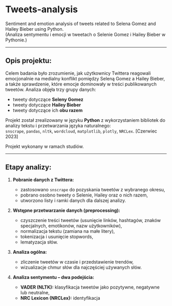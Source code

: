 # Tweets-analysis
Sentiment and emotion analysis of tweets related to Selena Gomez and Hailey Bieber using Python.  
(Analiza sentymentu i emocji w tweetach o Selenie Gomez i Hailey Bieber w Pythonie.)

---

## Opis projektu:  
Celem badania było zrozumienie, jak użytkownicy Twittera reagowali emocjonalnie na medialny konflikt pomiędzy Seleną Gomez a Hailey Bieber, a także sprawdzenie, które emocje dominowały w treści publikowanych tweetów. Analiza objęła trzy grupy danych:  
- tweety dotyczące **Seleny Gomez**  
- tweety dotyczące **Hailey Bieber**  
- tweety dotyczące ich **obu razem**  

Projekt został zrealizowany w języku **Python** z wykorzystaniem bibliotek do analizy tekstu i przetwarzania języka naturalnego:  
`snscrape`, `pandas`, `nltk`, `wordcloud`, `matplotlib`, `plotly`, `NRCLex`. [Czerwiec 2023]
 
Projekt wykonany w ramach studiów.  

---

## Etapy analizy:  
1. **Pobranie danych z Twittera:**  
   - zastosowano `snscrape` do pozyskania tweetów z wybranego okresu,  
   - pobrano osobno tweety o Selenie, Hailey oraz o nich razem,  
   - utworzono listy i ramki danych dla dalszej analizy.  

2. **Wstępne przetwarzanie danych (preprocessing):**  
   - czyszczenie treści tweetów (usunięcie linków, hashtagów, znaków specjalnych, emotikonów, nazw użytkowników),  
   - normalizacja tekstu (zamiana na małe litery),  
   - tokenizacja i usunięcie stopwords,  
   - lematyzacja słów.  

3. **Analiza ogólna:**  
   - zliczenie tweetów w czasie i przedstawienie trendów,  
   - wizualizacje chmur słów dla najczęściej używanych słów.  

4. **Analiza sentymentu – dwa podejścia:**  
   - **VADER (NLTK):** klasyfikacja tweetów jako pozytywne, negatywne lub neutralne,  
   - **NRC Lexicon (NRCLex):** identyfikacja
